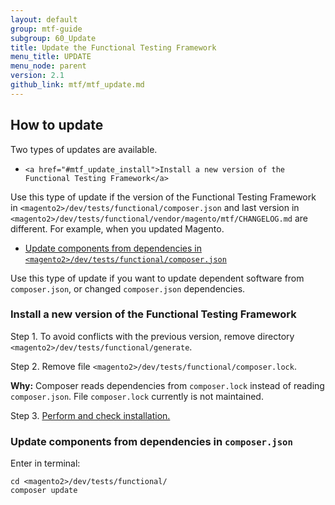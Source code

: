 ```yaml
---
layout: default
group: mtf-guide
subgroup: 60_Update
title: Update the Functional Testing Framework
menu_title: UPDATE
menu_node: parent
version: 2.1
github_link: mtf/mtf_update.md
---
```

<h2 id="mtf_update">How to update</h2>

Two types of updates are available.

-     <a href="#mtf_update_install">Install a new version of the Functional Testing Framework</a>

<div class="bs-callout bs-callout-info" id="info">
<p>Use this type of update if the version of the Functional Testing Framework in <code>&lt;magento2&gt;/dev/tests/functional/composer.json</code> and last version in <code>&lt;magento2&gt;/dev/tests/functional/vendor/magento/mtf/CHANGELOG.md</code> are different. For example, when you updated Magento.</p>
</div>

-    <a href="#mtf_update_depend">Update components from dependencies in <code>&lt;magento2&gt;/dev/tests/functional/composer.json</code></a>

<div class="bs-callout bs-callout-info" id="info">
<p>Use this type of update if you want to update dependent software from <code>composer.json</code>, or changed <code>composer.json</code> dependencies.</p>
</div>


<h3 id="mtf_update_install">Install a new version of the Functional Testing Framework</h3>

Step 1.    To avoid conflicts with the previous version, remove directory `<magento2>/dev/tests/functional/generate`.


Step 2.    Remove file `<magento2>/dev/tests/functional/composer.lock`.

<div class="bs-callout bs-callout-info" id="info">
  <p><b>Why:</b> Composer reads dependencies from <code>composer.lock</code> instead of reading <code>composer.json</code>. File <code>composer.lock</code> currently is not maintained.</p>
</div>

Step 3.    <a href="{{ site.gdeurl21 }}mtf/mtf_installation.html#mtf_install_perform">Perform and check installation.</a>

<h3 id="mtf_update_depend">Update components from dependencies in <code>composer.json</code></h3>

Enter in terminal:

    cd <magento2>/dev/tests/functional/
    composer update
